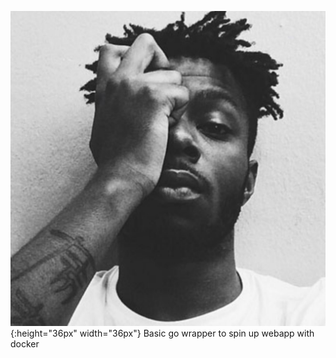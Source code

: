 ![Isaiah](app/isaiah.jpg){:height="36px" width="36px"}
Basic go wrapper to spin up webapp with docker
